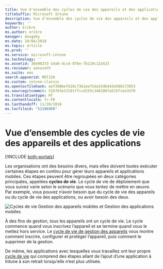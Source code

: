 ```yaml
---
title: Vue d’ensemble des cycles de vie des appareils et des applications
titleSuffix: Microsoft Intune
description: Vue d’ensemble des cycles de vie des appareils et des applications dans Microsoft Intune.
keywords: ''
author: Erikre
ms.author: erikre
manager: dougeby
ms.date: 10/04/2018
ms.topic: article
ms.prod: ''
ms.service: microsoft-intune
ms.technology: ''
ms.assetid: 38e08253-14a0-4cc4-87be-7b110c12a523
ms.reviewer: aanavath
ms.suite: ems
search.appverid: MET150
ms.custom: intune-classic
ms.openlocfilehash: eef390befd10c7361ee75da33d6d43e580173953
ms.sourcegitcommit: 51b763e131917fccd255c346286fa515fcee33f0
ms.translationtype: HT
ms.contentlocale: fr-FR
ms.lasthandoff: 11/20/2018
ms.locfileid: "52186968"
---
```

# <a name="overview-of-device-and-app-lifecycles"></a>Vue d’ensemble des cycles de vie des appareils et des applications

[!INCLUDE [both-portals](./includes/note-for-both-portals.md)]

Les organisations ont des besoins divers, mais elles doivent toutes exécuter certaines étapes en continu pour gérer leurs appareils et applications mobiles. Ces étapes peuvent être regroupées en deux catégories principales, appelées **cycles de vie**. Le cycle de vie de déploiement que vous suivez varie selon le scénario que vous tentez de mettre en œuvre. Par exemple, vous pouvez n’avoir besoin que du cycle de vie des appareils ou du cycle de vie des applications, ou avoir besoin des deux.

![Cycles de vie Gestion des appareils mobiles et Gestion des applications mobiles](./media/device-app-lifecycle.png)

À des fins de gestion, tous les appareils ont un cycle de vie. Le cycle commence quand vous inscrivez l’appareil et se termine quand vous le mettez hors service. Le [cycle de vie de gestion des appareils](device-lifecycle.md) vous montre comment inscrire, configurer et protéger l’appareil, puis comment le supprimer de la gestion.

De même, les applications avec lesquelles vous travaillez ont leur propre [cycle de vie](app-lifecycle.md) qui comprend des étapes allant de l’ajout d’une application à Intune à son retrait lorsqu’elle n’est plus utilisée.
